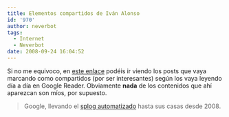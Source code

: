 ```yaml
---
title: Elementos compartidos de Iván Alonso
id: '970'
author: neverbot
tags:
  - Internet
  - Neverbot
date: 2008-09-24 16:04:52
---
```


Si no me equivoco, en [este enlace](http://www.google.es/reader/shared/09366122199141886851) podéis ir viendo los posts que vaya marcando como compartidos (por ser interesantes) según los vaya leyendo día a día en Google Reader. Obviamente **nada** de los contenidos que ahí aparezcan son míos, por supuesto.

> Google, llevando el [splog automatizado](http://en.wikipedia.org/wiki/Spam_blog) hasta sus casas desde 2008.